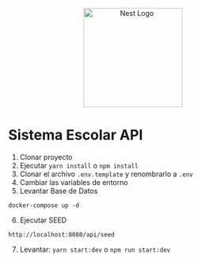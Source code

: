 <p align="center">
  <a href="http://nestjs.com/" target="blank"><img src="https://nestjs.com/img/logo-small.svg" width="200" alt="Nest Logo" /></a>
</p>

# Sistema Escolar API


1. Clonar proyecto
2. Ejecutar ```yarn install``` o ```npm install```
3. Clonar el archivo ```.env.template``` y renombrarlo a ```.env```
4. Cambiar las variables de entorno
5. Levantar Base de Datos
```
docker-compose up -d
```

6. Ejecutar SEED
```
http://localhost:8080/api/seed
```

7. Levantar: ```yarn start:dev``` o ```npm run start:dev```

